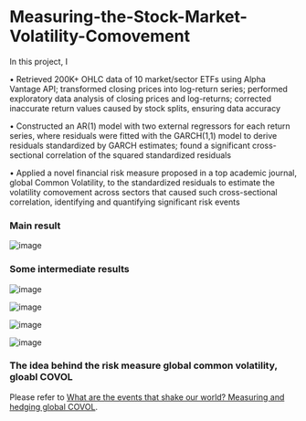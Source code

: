 # Measuring-the-Stock-Market-Volatility-Comovement

In this project, I 

•	Retrieved 200K+ OHLC data of 10 market/sector ETFs using Alpha Vantage API; transformed closing prices into log-return series; performed exploratory data analysis of closing prices and log-returns; corrected inaccurate return values caused by stock splits, ensuring data accuracy

•	Constructed an AR(1) model with two external regressors for each return series, where residuals were fitted with the GARCH(1,1) model to derive residuals standardized by GARCH estimates; found a significant cross-sectional correlation of the squared standardized residuals 

•	Applied a novel financial risk measure proposed in a top academic journal, global Common Volatility, to the standardized residuals to estimate the volatility comovement across sectors that caused such cross-sectional correlation, identifying and quantifying significant risk events

### Main result
![image](https://github.com/user-attachments/assets/c2ab3359-0b45-4a5b-a283-ea3a1d199dc1)

### Some intermediate results
![image](https://github.com/user-attachments/assets/a5ca5236-87c9-462a-afa2-86dab9ed4cea)

![image](https://github.com/user-attachments/assets/c435d610-3116-4536-af9c-c40a888095fe)

![image](https://github.com/user-attachments/assets/3e9fbc4b-1be4-4397-9873-9ce970137a75)

![image](https://github.com/user-attachments/assets/8a26acec-c81f-499f-9325-8488683d22db)

### The idea behind the risk measure global common volatility, gloabl COVOL
Please refer to [What are the events that shake our world? Measuring and hedging global COVOL](https://www.sciencedirect.com/science/article/pii/S0304405X22002070).
